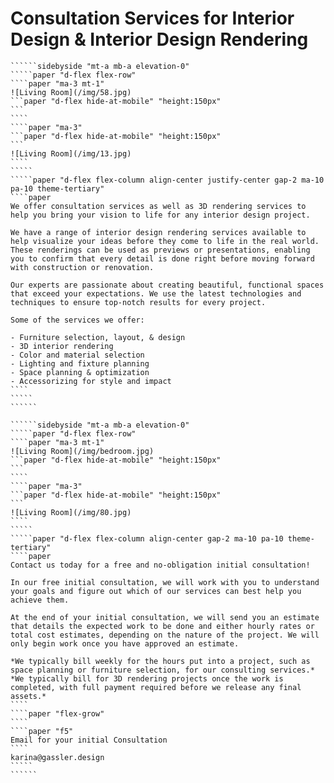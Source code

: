# Consultation Services for Interior Design & Interior Design Rendering

```````paper "d-flex flex-column align-center justify-center" "height: auto;min-height:calc(var(--main-height)-var(--header-height)-var(--footer-height));"
``````sidebyside "mt-a mb-a elevation-0"
`````paper "d-flex flex-row"
````paper "ma-3 mt-1"
![Living Room](/img/58.jpg)
```paper "d-flex hide-at-mobile" "height:150px"
```
````
````paper "ma-3"
```paper "d-flex hide-at-mobile" "height:150px"
```
![Living Room](/img/13.jpg)
````
`````
`````paper "d-flex flex-column align-center justify-center gap-2 ma-10 pa-10 theme-tertiary"
````paper
We offer consultation services as well as 3D rendering services to help you bring your vision to life for any interior design project.

We have a range of interior design rendering services available to help visualize your ideas before they come to life in the real world. These renderings can be used as previews or presentations, enabling you to confirm that every detail is done right before moving forward with construction or renovation.

Our experts are passionate about creating beautiful, functional spaces that exceed your expectations. We use the latest technologies and techniques to ensure top-notch results for every project.

Some of the services we offer:

- Furniture selection, layout, & design
- 3D interior rendering
- Color and material selection
- Lighting and fixture planning
- Space planning & optimization
- Accessorizing for style and impact
````
`````
``````
```````

```````paper "d-flex flex-column align-center justify-center" "height: auto;min-height:calc(var(--main-height)-var(--header-height)-var(--footer-height));"
``````sidebyside "mt-a mb-a elevation-0"
`````paper "d-flex flex-row"
````paper "ma-3 mt-1"
![Living Room](/img/bedroom.jpg)
```paper "d-flex hide-at-mobile" "height:150px"
```
````
````paper "ma-3"
```paper "d-flex hide-at-mobile" "height:150px"
```
![Living Room](/img/80.jpg)
````
`````
`````paper "d-flex flex-column align-center gap-2 ma-10 pa-10 theme-tertiary"
````paper
Contact us today for a free and no-obligation initial consultation!

In our free initial consultation, we will work with you to understand your goals and figure out which of our services can best help you achieve them.

At the end of your initial consultation, we will send you an estimate that details the expected work to be done and either hourly rates or total cost estimates, depending on the nature of the project. We will only begin work once you have approved an estimate.

*We typically bill weekly for the hours put into a project, such as space planning or furniture selection, for our consulting services.*
*We typically bill for 3D rendering projects once the work is completed, with full payment required before we release any final assets.*
````
````paper "flex-grow"
````
````paper "f5"
Email for your initial Consultation
````
karina@gassler.design
`````
``````
```````
